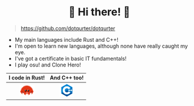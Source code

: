<h1 align="center"> 🐾 Hi there! 👋 </h1>

> https://github.com/dotqurter/dotqurter

- My main languages include Rust and C++!
- I'm open to learn new languages, although none have really caught my eye.
- I've got a certificate in basic IT fundamentals!
- I play osu! and Clone Hero!

| I code in Rust! | And C++ too!  |
|:--------------:|:-------------:|
| <img src="rust.png" width=40>   |  <img src="cpp.png" width=38>    |
